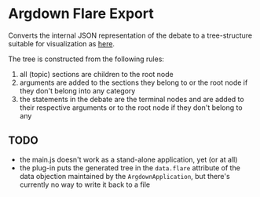 # Argdown Flare Export

Converts the internal JSON representation of the debate to a tree-structure
suitable for visualization as
[here](https://bl.ocks.org/mbostock/4063423#flare.json).

The tree is constructed from the following rules:
1. all (topic) sections are children to the root node
2. arguments are added to the sections they belong to or the root node if they
   don't belong into any category
3. the statements in the debate are the terminal nodes and are added to their
   respective arguments or to the root node if they don't belong to any

## TODO

* the main.js doesn't work as a stand-alone application, yet (or at all)
* the plug-in puts the generated tree in the `data.flare` attribute of the data
  objection maintained by the `ArgdownApplication`, but there's currently no
  way to write it back to a file

